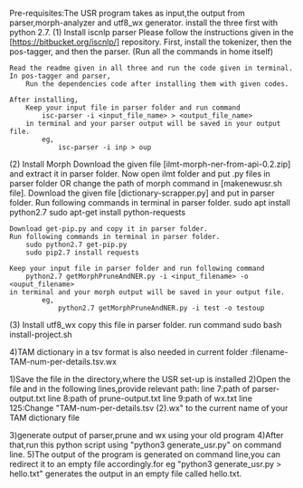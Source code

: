 Pre-requisites:The USR program takes as input,the output from parser,morph-analyzer and utf8_wx generator.
install the three first with python 2.7.
(1) Install iscnlp parser 
	Please follow the instructions given in the [https://bitbucket.org/iscnlp/] repository.
	First, install the tokenizer, then the pos-tagger, and then the parser. (Run all the commands in home itself)
	
	Read the readme given in all three and run the code given in terminal.
	In pos-tagger and parser,
		Run the dependencies code after installing them with given codes.
		
	After installing,
		Keep your input file in parser folder and run command
			isc-parser -i <input_file_name> > <output_file_name> 
		in terminal and your parser output will be saved in your output file.
			eg, 
				isc-parser -i inp > oup


(2) Install Morph
	Download the given file [ilmt-morph-ner-from-api-0.2.zip] and extract it in parser folder.
	Now open ilmt folder and put .py files in parser folder OR change the path of morph command in [makenewusr.sh file].
	Download the given file [dictionary-scrapper.py] and put in parser folder.
	Run following commands in terminal in parser folder.
		sudo apt install python2.7
		sudo apt-get install python-requests
		
	Download get-pip.py and copy it in parser folder.
	Run following commands in terminal in parser folder.
		sudo python2.7 get-pip.py 
		sudo pip2.7 install requests
		
	Keep your input file in parser folder and run following command
		python2.7 getMorphPruneAndNER.py -i <input_filename> -o <ouput_filename>
	in terminal and your morph output will be saved in your output file.
			eg,
				python2.7 getMorphPruneAndNER.py -i test -o testoup


(3) Install utf8_wx
	copy this file in parser folder.
	run command 
		sudo bash install-project.sh			

4)TAM dictionary in a tsv format is also needed in current folder :filename- TAM-num-per-details.tsv.wx


1)Save the file in the directory,where the USR set-up is installed
2)Open the file and in the following lines,provide relevant path:
line 7:path of parser-output.txt
line 8:path of prune-output.txt
line 9:path of wx.txt
line 125:Change "TAM-num-per-details.tsv (2).wx" to the current name of your TAM dictionary file

3)generate output of parser,prune and wx using your old program
4)After that,run this python script using "python3 generate_usr.py" on command line.
5)The output of the program is generated on command line,you can redirect it to an empty file accordingly.for eg "python3 generate_usr.py > hello.txt" generates the output in an empty file called hello.txt.

